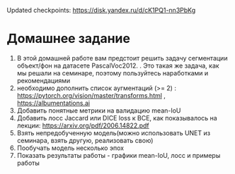 Updated checkpoints: https://disk.yandex.ru/d/cK1PQ1-nn3PbKg

# Домашнее задание

1) В этой домашней работе вам предстоит решить задачу сегментации объект/фон на датасете PascalVoc2012. . Это такая же задача, как мы решали на семинаре, поэтому пользуйтесь наработками и рекомендациями
2) необходимо дополнить список аугментаций (>= 2) : https://pytorch.org/vision/master/transforms.html , https://albumentations.ai
3) Добавить понятные метрики на валидацию mean-IoU 
4) Добавить лосс Jaccard или DICE loss к BCE, как показывалось на лекции: https://arxiv.org/pdf/2006.14822.pdf
5) Взять непредобученную модель(можно использовать UNET из семинара, взять другую, реализовать свою) 
6) Пообучать модель несколько эпох 
7) Показать результаты работы - графики mean-IoU, лосс и примеры работы